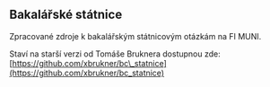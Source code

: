 ## Bakalářské státnice

Zpracované zdroje k bakalářským státnicovým otázkám na FI MUNI.

Staví na starší verzi od Tomáše Bruknera dostupnou zde: [https://github.com/xbrukner/bc\_statnice](https://github.com/xbrukner/bc_statnice)

